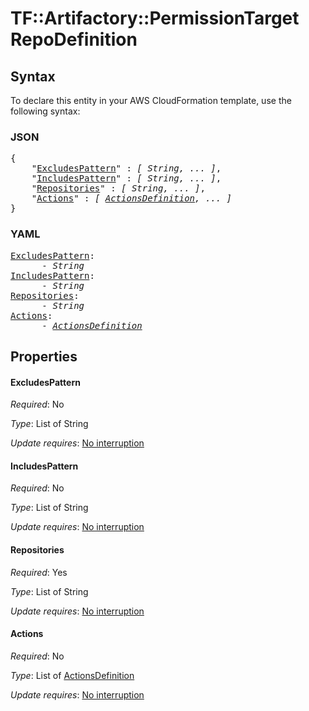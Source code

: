 # TF::Artifactory::PermissionTarget RepoDefinition

## Syntax

To declare this entity in your AWS CloudFormation template, use the following syntax:

### JSON

<pre>
{
    "<a href="#excludespattern" title="ExcludesPattern">ExcludesPattern</a>" : <i>[ String, ... ]</i>,
    "<a href="#includespattern" title="IncludesPattern">IncludesPattern</a>" : <i>[ String, ... ]</i>,
    "<a href="#repositories" title="Repositories">Repositories</a>" : <i>[ String, ... ]</i>,
    "<a href="#actions" title="Actions">Actions</a>" : <i>[ <a href="actionsdefinition.md">ActionsDefinition</a>, ... ]</i>
}
</pre>

### YAML

<pre>
<a href="#excludespattern" title="ExcludesPattern">ExcludesPattern</a>: <i>
      - String</i>
<a href="#includespattern" title="IncludesPattern">IncludesPattern</a>: <i>
      - String</i>
<a href="#repositories" title="Repositories">Repositories</a>: <i>
      - String</i>
<a href="#actions" title="Actions">Actions</a>: <i>
      - <a href="actionsdefinition.md">ActionsDefinition</a></i>
</pre>

## Properties

#### ExcludesPattern

_Required_: No

_Type_: List of String

_Update requires_: [No interruption](https://docs.aws.amazon.com/AWSCloudFormation/latest/UserGuide/using-cfn-updating-stacks-update-behaviors.html#update-no-interrupt)

#### IncludesPattern

_Required_: No

_Type_: List of String

_Update requires_: [No interruption](https://docs.aws.amazon.com/AWSCloudFormation/latest/UserGuide/using-cfn-updating-stacks-update-behaviors.html#update-no-interrupt)

#### Repositories

_Required_: Yes

_Type_: List of String

_Update requires_: [No interruption](https://docs.aws.amazon.com/AWSCloudFormation/latest/UserGuide/using-cfn-updating-stacks-update-behaviors.html#update-no-interrupt)

#### Actions

_Required_: No

_Type_: List of <a href="actionsdefinition.md">ActionsDefinition</a>

_Update requires_: [No interruption](https://docs.aws.amazon.com/AWSCloudFormation/latest/UserGuide/using-cfn-updating-stacks-update-behaviors.html#update-no-interrupt)

